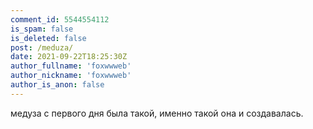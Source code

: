 ```yaml
---
comment_id: 5544554112
is_spam: false
is_deleted: false
post: /meduza/
date: 2021-09-22T18:25:30Z
author_fullname: 'foxwwweb'
author_nickname: 'foxwwweb'
author_is_anon: false
---
```


<p>медуза с первого дня была такой, именно такой она и создавалась.</p>
